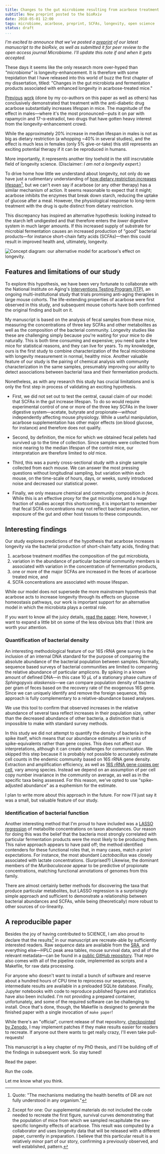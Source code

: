 ```yaml
---
title: Changes to the gut microbiome resulting from acarbose treatment are associated with increased longevity in mice
subtitle: New preprint posted to the bioRxiv
date: 2018-05-01 12:00
tags: microbiome, acarbose, preprint, SCFAs, longevity, open science
status: draft
...
```


<!--
## Introduction
-->

_I'm excited to announce that we've posted a [preprint][preprint] of our latest
manuscript to the bioRxiv, as well as submitted it for peer review to the open
access journal Microbiome.
I'll update this note if and when it gets accepted._

[preprint]: https://doi.org/10.1101/311456

These days it seems like the only research more over-hyped than
_"microbiome"_ is longevity-enhancement.
It is therefore with some trepidation that I have released into this world of
buzz the first chapter of my dissertation, titled:
"Changes in the gut microbiota and fermentation products associated with
enhanced longevity in acarbose-treated mice."

[Previous][acarbose-1] [work][acarbose-2] (done by my co-authors on this paper
as well as others) has conclusively demonstrated that treatment with the
anti-diabetic drug acarbose substantially increases lifespan in mice.
The magnitude of the effect in males&mdash;where it's the most
pronounced&mdash;puts it on par with rapamycin and 17-&alpha;-estradiol, two
drugs that have gotten heavy interest from the longevity-enhancement crowd.
<!--
TODO: Link to this buzz.
-->
While the approximately 20% increase in median lifespan in males is not as big
as dietary restriction (a whopping ~40% in several studies), and the effect
is much less in females (only 5% give-or-take) this still represents an
exciting potential therapy if it can be reproduced in humans.

[acarbose-1]: https://doi.org/10.1111/acel.12170
[acarbose-2]: https://doi.org/10.1111/acel.12496

More importantly, it represents another tiny toehold in the still inscrutable
field of longevity science.
(Disclaimer: _I am not a longevity expert._)

To drive home how little we understand about longevity, not only do we have
just a rudimentary understanding of
[how dietary restriction increases lifespan][dr-mechanism][^dr-mechanism-note],
but we can't even say if acarbose (or any other therapy) has a similar
mechanism of action.
It seems reasonable to expect that it might;
acarbose inhibits the enzymes that break down starch, reducing the uptake of
glucose after a meal.
However, the physiological response to long-term treatment with the drug is
quite distinct from dietary restriction.

[dr-mechanism]: https://doi.org/10.1016/j.cell.2015.02.020
[^dr-mechanism-note]: Quote: "The mechanisms mediating the health benefits of
  DR are not fully understood in any organism."

This discrepancy has inspired an alternative hypothesis: looking instead to the
starch left undigested and that therefore enters the _lower_ digestive system
in much larger amounts.
If this increased supply of substrate for microbial fermentation causes an
increased production of "good" bacterial products&mdash;for instance short-chain
fatty acids (SCFAs)&mdash;then this could result in improved health and,
ultimately, longevity.

![Concept diagram: our alternative model for acarbose's effect on longevity.
](static/images/longev_concept.png)

## Features and limitations of our study

To explore this hypothesis, we have been very fortunate to collaborate
with the National Institute on Aging's
[Interventions Testing Program (ITP)][itp], an
ongoing multi-institutional study that trials promising anti-aging therapies
in large mouse cohorts.
The life-extending properties of acarbose were first observed in this study,
and subsequent mouse cohorts have both confirmed the original finding and built
on it.

[itp]: https://www.nia.nih.gov/research/dab/interventions-testing-program-itp

My manuscript is based on the analysis of fecal samples from these mice,
measuring the concentrations of three key SCFAs and other metabolites as
well as the composition of the bacterial community.
Longevity studies like these are challenging simply because you're waiting
for your mice to die naturally.
This is both time consuming and expensive;
you need quite a few mice for statistical reasons, and they can live for years.
To my knowledge, ours is the first study to combine characterization of the
fecal microbiome with longevity measurement in normal, healthy mice.
Another valuable feature of our study is the pairing of chemical analysis with
community characterization in the same samples, presumably improving
our ability to detect associations between bacterial taxa and their
fermentation products.

Nonetheless, as with any research this study has crucial limitations
and is only the first step in process of validating an exciting
hypothesis.

-   First, we did not set out to test the central, causal claim of our model:
    that SCFAs in the gut increase lifespan.
    To do so would require experimental control of one or more of the three key
    SCFAs in the lower digestive system&mdash;acetate, butyrate and
    propionate&mdash;_without_ independently affecting mouse physiology.
    While a useful manipulation, acarbose supplementation has other major
    effects (on blood glucose, for instance) and therefore does not qualify.

-   Second, by definition, the mice for which we obtained fecal pellets had
    survived up to the time of collection.
    Since samples were collected from mice nearing to the median lifespan of
    the control mice,
    our interpretation are therefore limited to _old_ mice.

-   Third, this was a purely cross-sectional study with a single sample
    collected from each mouse.
    We can answer the most pressing questions without longitudinal sampling,
    but variation within each mouse, on the time-scale of hours, days, or
    weeks, surely introduced noise and decreased our statistical power.

-   Finally, we only measure chemical and community composition in _feces_.
    While this is an effective proxy for the gut microbiome, and a huge
    fraction of studies accept this shortcoming, it is important to remember
    that fecal SCFA concentrations may not reflect bacterial production, nor
    exposure of the gut and other host tissues to these compounds.

## Interesting findings

Our study explores predictions of the hypothesis that acarbose
increases longevity via the bacterial production of short-chain fatty acids,
finding that:

1.  acarbose treatment modifies the composition of the gut microbiota,
2.  variation in the abundance of particular bacterial community members
is associated with variation in the concentration of fermentation products,
3.  one or more of the major SCFAs are increased in the feces of acarbose
treated mice, and
4.  SCFA concentrations are associated with mouse lifespan.

While our model does not supersede the more mainstream hypothesis that
acarbose acts to increase longevity through its effects on glucose homeostasis
pathways, our work is important support for an alternative model in which the
microbiota plays a central role.

If you want to know all the juicy details, [read the paper][preprint].
Here, however, I want to expand a little bit on some
of the less obvious bits that I think are worth your attention.

### Quantification of bacterial density

An interesting methodological feature of our 16S rRNA gene survey is the
inclusion of an internal DNA standard for the purpose of comparing the absolute
abundance of the bacterial population between samples.
Normally, sequence based surveys of bacterial communities are limited to
comparing the relative abundance of particular amplicons.
By spiking in a known amount of defined DNA&mdash;in this case
10 &mu;L of a stationary phase culture of _Sphingopyxis alaskensis_&mdash;we
can compare population density of bacteria per gram of feces
based on the recovery rate of the exogenous 16S gene.
Since we can uniquely identify and remove the foreign sequence,
this approach is fully complementary to a relative-abundance based analyses.

We use this tool to confirm that observed increases in the relative abundance
of several taxa reflect increases in their population size, rather than
the decreased abundance of other bacteria, a distinction that is impossible
to make with standard survey methods.

In this study we did not attempt to quantify the density of bacteria in the
spike itself, which means that our abundance estimates are in units of
spike-equivalents rather than gene copies.
This does not affect our interpretations, although it can create challenges for
communication.
We skipped this step because it is probably not possible to accurately estimate
cell counts in the endemic community based on 16S rRNA gene density.
Extraction and amplification efficiency, as well as
[16S rRNA gene copies per cell][rrndb], vary among species.
Instead we depend on an assumption of per cell copy number invariance in the
community on average, as well as in the specific taxa being assessed.
For this reason, we've opted to use "spike-adjusted abundance" as a euphemism
for the estimate.

[rrndb]: https://rrndb.umms.med.umich.edu/

I plan to write more about this approach in the future.
For now I'll just say it was a small, but valuable feature of our study.

### Identification of bacterial function

Another interesting method that I'm proud to have included was a
[LASSO regression][lasso] of metabolite concentrations on taxon abundances.
Our reason for doing this was the belief that the bacteria
most strongly correlated with particular fermentation products were the most
likely to be producing them.
This na&iuml;ve approach appears to have paid off;
the method identified contenders for these functional roles that, in many
cases, match _a priori_ expectations.
For instance, the most abundant _Lactobacillus_ was closely associated with
lactate concentrations.
(Surprised?)
Likewise, the dominant members of the _Muribaculaceae_ appear
to be predictive of propionate concentrations, matching functional annotations
of genomes from this family.

[lasso]: https://en.wikipedia.org/wiki/Lasso_(statistics)

There are almost certainly better methods for discovering the taxa that
produce particular metabolites,
but LASSO regression is a surprisingly simple approach and sufficient to
demonstrate a relationship between bacterial abundances and SCFAs,
while being (theoretically) more robust to other sources of co-linearity.

## A reproducible paper

Besides the joy of having contributed to SCIENCE,
I am also proud to declare that the results[^but-one] in our manuscript
are recreate-able by sufficiently interested readers.
Raw sequence data are available from the [SRA][SRA], and everything
else&mdash;HPLC peak area tables, mouse survival data, and all of the relevant
metadata&mdash;can be found in a [public GitHub repository][github-repo].
That repo also comes with all of the pipeline
code, implemented as scripts and a Makefile, for raw data
processing.

For anyone who doesn't want to install a bunch of software and
reserve about a hundred hours of CPU time
to reprocess our sequences, intermediate results are available in a preloaded
SQLite database.
Finally, Jupyter notebooks with code to reproduce published figures and
statistics have also been included.
I'm not providing a prepared container, unfortunately, and some of the
required software can be challenging to install.
Once that's done, though, the Makefile is designed to generate the finished
paper with a single invocation of `make paper`!

[^but-one]: Except for one: Our supplemental materials do not included the code
            needed to recreate the first figure, survival curves demonstrating
            that the population of mice from which we sampled recapitulate the
            sex-specific longevity effects of acarbose.
            This result was computed by a collaborator and uses longevity data
            that will be released with a different paper, currently in
            preparation.
            I believe that this particular result is a relatively minor part
            of our story, confirming a previously observed, and well
            established, pattern.

[SRA]: https://www.ncbi.nlm.nih.gov/bioproject/PRJNA448009
[github-repo]: https://github.com/bsmith89/smith2018paper

While there's an "official", current release of that repository,
[checkpointed by Zenodo][zenodo-doi],
I may implement patches if they make results easier for readers to recreate.
If anyone out there wants to get really crazy, I'll even take pull-requests!

[zenodo-doi]: https://doi.org/10.5281/zenodo.1229203

This manuscript is a key chapter of my PhD thesis, and I'll be building off of
the findings in subsequent work.
So stay tuned!

Read the paper.

Run the code.

Let me know what you think.


